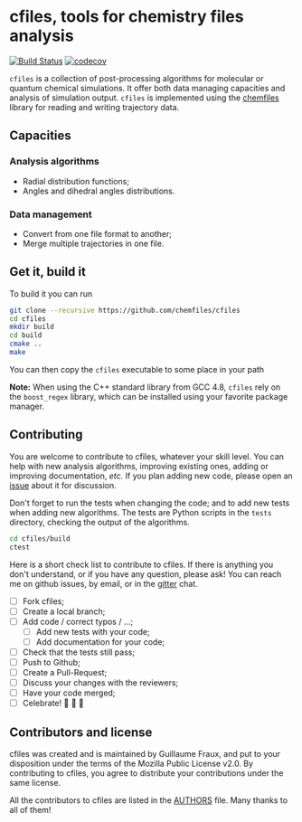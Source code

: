 # cfiles, tools for chemistry files analysis

[![Build Status](https://travis-ci.org/chemfiles/cfiles.svg?branch=master)](https://travis-ci.org/chemfiles/cfiles)
[![codecov](https://codecov.io/gh/chemfiles/cfiles/branch/master/graph/badge.svg)](https://codecov.io/gh/chemfiles/cfiles)

`cfiles` is a collection of post-processing algorithms for molecular or quantum
chemical simulations. It offer both data managing capacities and analysis of
simulation output. `cfiles` is implemented using the [chemfiles] library for
reading and writing trajectory data.

## Capacities

### Analysis algorithms

* Radial distribution functions;
* Angles and dihedral angles distributions.

### Data management

* Convert from one file format to another;
* Merge multiple trajectories in one file.

## Get it, build it

To build it you can run

```bash
git clone --recursive https://github.com/chemfiles/cfiles
cd cfiles
mkdir build
cd build
cmake ..
make
```

You can then copy the `cfiles` executable to some place in your path

**Note:** When using the C++ standard library from GCC 4.8, `cfiles` rely on
the `boost_regex` library, which can be installed using your favorite package
manager.

## Contributing

You are welcome to contribute to cfiles, whatever your skill level. You can help
with new analysis algorithms, improving existing ones, adding or improving
documentation, *etc.* If you plan adding new code, please open an [issue] about
it for discussion.

Don't forget to run the tests when changing the code; and to add new tests when
adding new algorithms. The tests are Python scripts in the `tests` directory,
checking the output of the algorithms.

```bash
cd cfiles/build
ctest
```

Here is a short check list to contribute to cfiles. If there is anything you
don't understand, or if you have any question, please ask! You can reach me on
github issues, by email, or in the [gitter] chat.

- [ ] Fork cfiles;
- [ ] Create a local branch;
- [ ] Add code / correct typos / ...;
    - [ ] Add new tests with your code;
    - [ ] Add documentation for your code;
- [ ] Check that the tests still pass;
- [ ] Push to Github;
- [ ] Create a Pull-Request;
- [ ] Discuss your changes with the reviewers;
- [ ] Have your code merged;
- [ ] Celebrate! :tada: :cake: :tada:

## Contributors and license

cfiles was created and is maintained by Guillaume Fraux, and put to your
disposition under the terms of the Mozilla Public License v2.0. By contributing
to cfiles, you agree to distribute your contributions under the same license.

All the contributors to cfiles are listed in the [AUTHORS](AUTHORS) file.
Many thanks to all of them!


[gitter]: https://gitter.im/chemfiles/chemfiles
[issue]: https://github.com/chemfiles/cfiles/issues
[chemfiles]: https://chemfiles.org/
